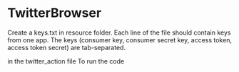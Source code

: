 # TwitterBrowser

Create a keys.txt in resource folder. Each line of the file should contain keys from one app. The keys (consumer key, consumer secret key, access token, access token secret) are tab-separated.

in the twitter_action file
To run the code 